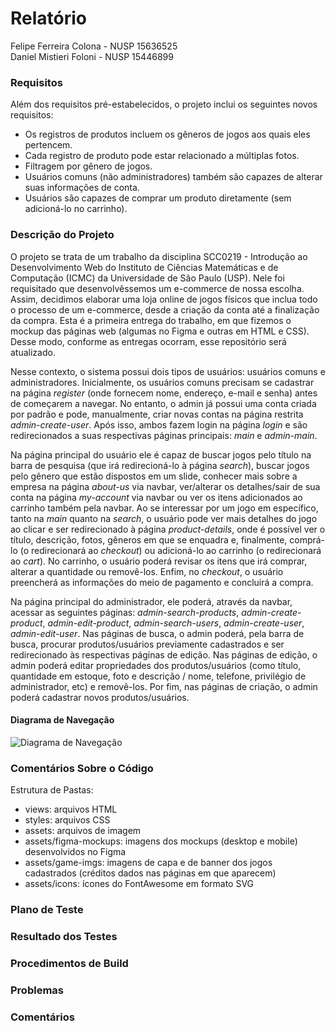 # Relatório

Felipe Ferreira Colona - NUSP 15636525 </br>
Daniel Mistieri Foloni - NUSP 15446899 </br>

### Requisitos
Além dos requisitos pré-estabelecidos, o projeto inclui os seguintes novos requisitos:
- Os registros de produtos incluem os gêneros de jogos aos quais eles pertencem.
- Cada registro de produto pode estar relacionado a múltiplas fotos.
- Filtragem por gênero de jogos.
- Usuários comuns (não administradores) também são capazes de alterar suas informações de conta.
- Usuários são capazes de comprar um produto diretamente (sem adicioná-lo no carrinho).
### Descrição do Projeto
O projeto se trata de um trabalho da disciplina SCC0219 - Introdução ao Desenvolvimento Web do Instituto de Ciências Matemáticas e de Computação (ICMC) da Universidade de São Paulo (USP). Nele foi requisitado que desenvolvêssemos um e-commerce de nossa escolha. Assim, decidimos elaborar uma loja online de jogos físicos que inclua todo o processo de um e-commerce, desde a criação da conta até a finalização da compra. Esta é a primeira entrega do trabalho, em que fizemos o mockup das páginas web (algumas no Figma e outras em HTML e CSS). Desse modo, conforme as entregas ocorram, esse repositório será atualizado.

Nesse contexto, o sistema possui dois tipos de usuários: usuários comuns e administradores. Inicialmente, os usuários comuns precisam se cadastrar na página _register_ (onde fornecem nome, endereço, e-mail e senha) antes de começarem a navegar. No entanto, o admin já possui uma conta criada por padrão e pode, manualmente, criar novas contas na página restrita _admin-create-user_. Após isso, ambos fazem login na página _login_ e são redirecionados a suas respectivas páginas principais: _main_ e _admin-main_. 

Na página principal do usuário ele é capaz de buscar jogos pelo título na barra de pesquisa (que irá redirecioná-lo à página _search_), buscar jogos pelo gênero que estão dispostos em um slide, conhecer mais sobre a empresa na página _about-us_ via navbar, ver/alterar os detalhes/sair de sua conta na página _my-account_ via navbar ou ver os itens adicionados ao carrinho também pela navbar. Ao se interessar por um jogo em específico, tanto na _main_ quanto na _search_, o usuário pode ver mais detalhes do jogo ao clicar e ser redirecionado à página _product-details_, onde é possível ver o título, descrição, fotos, gêneros em que se enquadra e, finalmente, comprá-lo (o redirecionará ao _checkout_) ou adicioná-lo ao carrinho (o redirecionará ao _cart_). No carrinho, o usuário poderá revisar os itens que irá comprar, alterar a quantidade ou removê-los. Enfim, no _checkout_, o usuário preencherá as informações do meio de pagamento e concluirá a compra.

Na página principal do administrador, ele poderá, através da navbar, acessar as seguintes páginas: _admin-search-products_, _admin-create-product_, _admin-edit-product_, _admin-search-users_, _admin-create-user_, _admin-edit-user_. Nas páginas de busca, o admin poderá, pela barra de busca, procurar produtos/usuários previamente cadastrados e ser redirecionado às respectivas páginas de edição. Nas páginas de edição, o admin poderá editar propriedades dos produtos/usuários (como título, quantidade em estoque, foto e descrição / nome, telefone, privilégio de administrador, etc) e removê-los. Por fim, nas páginas de criação, o admin poderá cadastrar novos produtos/usuários. 

#### Diagrama de Navegação
![Diagrama de Navegação](https://raw.github.com/fcolona/TrabalhoWeb/main/figma-mockups/navigation-diagram.svg)


### Comentários Sobre o Código
Estrutura de Pastas:
- views: arquivos HTML
- styles: arquivos CSS
- assets: arquivos de imagem 
- assets/figma-mockups: imagens dos mockups (desktop e mobile) desenvolvidos no Figma
- assets/game-imgs: imagens de capa e de banner dos jogos cadastrados (créditos dados nas páginas em que aparecem)
- assets/icons: ícones do FontAwesome em formato SVG

### Plano de Teste

### Resultado dos Testes

### Procedimentos de Build

### Problemas

### Comentários
